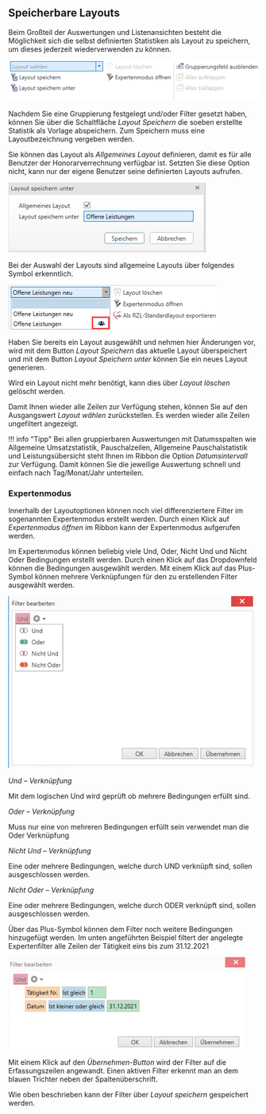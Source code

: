 ## Speicherbare Layouts

Beim Großteil der Auswertungen und Listenansichten besteht die
Möglichkeit sich die selbst definierten Statistiken als Layout zu
speichern, um dieses jederzeit wiederverwenden zu können.


![](<img/image400.png>)

Nachdem Sie eine Gruppierung festgelegt und/oder Filter gesetzt haben,
können Sie über die Schaltfläche *Layout Speichern* die soeben erstellte
Statistik als Vorlage abspeichern. Zum Speichern muss eine
Layoutbezeichnung vergeben werden.

Sie können das Layout als *Allgemeines Layout* definieren, damit es für
alle Benutzer der Honorarverrechnung verfügbar ist. Setzten Sie diese
Option nicht, kann nur der eigene Benutzer seine definierten Layouts
aufrufen.


![](<img/image401.png>)

Bei der Auswahl der Layouts sind allgemeine Layouts über folgendes
Symbol erkenntlich.


![](<img/image402.png>)

Haben Sie bereits ein Layout ausgewählt und nehmen hier Änderungen vor,
wird mit dem Button *Layout Speichern* das aktuelle Layout überspeichert
und mit dem Button *Layout Speichern unter* können Sie ein neues Layout
generieren.

Wird ein Layout nicht mehr benötigt, kann dies über *Layout löschen*
gelöscht werden.

Damit Ihnen wieder alle Zeilen zur Verfügung stehen, können Sie auf den
Ausgangswert *Layout wählen* zurückstellen. Es werden wieder alle Zeilen
ungefiltert angezeigt.

!!! info "Tipp"
    Bei allen gruppierbaren Auswertungen mit Datumsspalten wie Allgemeine
    Umsatzstatistik, Pauschalzeilen, Allgemeine Pauschalstatistik und
    Leistungsübersicht steht Ihnen im Ribbon die Option *Datumsintervall*
    zur Verfügung. Damit können Sie die jeweilige Auswertung schnell und
    einfach nach Tag/Monat/Jahr unterteilen.

### Expertenmodus

Innerhalb der Layoutoptionen können noch viel differenziertere Filter im
sogenannten Expertenmodus erstellt werden. Durch einen Klick auf
*Expertenmodus öffnen* im Ribbon kann der Expertenmodus aufgerufen
werden.

Im Expertenmodus können beliebig viele Und, Oder, Nicht Und und Nicht
Oder Bedingungen erstellt werden. Durch einen Klick auf das Dropdownfeld
können die Bedingungen ausgewählt werden. Mit einem Klick auf das
Plus-Symbol können mehrere Verknüpfungen für den zu erstellenden Filter
ausgewählt werden.


![](<img/image403.png>)

*Und – Verknüpfung*

Mit dem logischen Und wird geprüft ob mehrere Bedingungen erfüllt sind.

*Oder – Verknüpfung*

Muss nur eine von mehreren Bedingungen erfüllt sein verwendet man die
Oder Verknüpfung

*Nicht Und – Verknüpfung*

Eine oder mehrere Bedingungen, welche durch UND verknüpft sind, sollen
ausgeschlossen werden.

*Nicht Oder – Verknüpfung*

Eine oder mehrere Bedingungen, welche durch ODER verknüpft sind, sollen
ausgeschlossen werden.

Über das Plus-Symbol können dem Filter noch weitere Bedingungen
hinzugefügt werden. Im unten angeführten Beispiel filtert der angelegte
Expertenfilter alle Zeilen der Tätigkeit eins bis zum 31.12.2021


![](<img/image404.png>)

Mit einem Klick auf den *Übernehmen-Button* wird der Filter auf die
Erfassungszeilen angewandt. Einen aktiven Filter erkennt man an dem
blauen Trichter neben der Spaltenüberschrift.

Wie oben beschrieben kann der Filter über *Layout speichern* gespeichert
werden.
